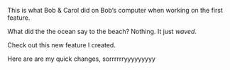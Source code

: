 This is what Bob & Carol did on Bob’s computer when working on the first feature.

What did the the ocean say to the beach?
Nothing. It just *waved*.

Check out this new feature I created.

Here are are my quick changes, sorrrrrryyyyyyyyy